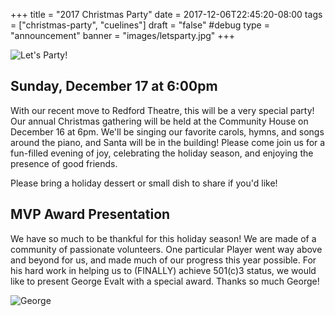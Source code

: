 +++
title  = "2017 Christmas Party"
date = 2017-12-06T22:45:20-08:00
tags = ["christmas-party", "cuelines"]
draft = "false" #debug
type = "announcement"
banner = "images/letsparty.jpg"
+++
<!--
What are you announcing? In an audition notice, use this section to describe the history of the show, and give any details you can about the Park Players production.
-->

![Let's Party!](/images/letsparty.jpg)

## Sunday, December 17 at 6:00pm
With our recent move to Redford Theatre, this will be a very special party! Our annual Christmas gathering will be held at the Community House on December 16 at 6pm. We'll be singing our favorite carols, hymns, and songs around the piano, and Santa will be in the building! Please come join us for a fun-filled evening of joy, celebrating the holiday season, and enjoying the presence of good friends.

Please bring a holiday dessert or small dish to share if you'd like!

## MVP Award Presentation
We have so much to be thankful for this holiday season! We are made of a community of passionate volunteers. One particular Player went way above and beyond for us, and made much of our progress this year possible. For his hard work in helping us to (FINALLY) achieve 501\(c\)3 status, we would like to present George Evalt with a special award. Thanks so much George!

![George](/images/george.jpg)
